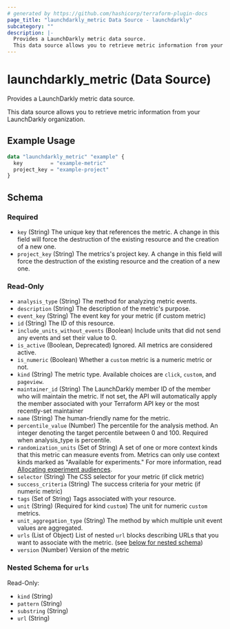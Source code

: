 ```yaml
---
# generated by https://github.com/hashicorp/terraform-plugin-docs
page_title: "launchdarkly_metric Data Source - launchdarkly"
subcategory: ""
description: |-
  Provides a LaunchDarkly metric data source.
  This data source allows you to retrieve metric information from your LaunchDarkly organization.
---
```


# launchdarkly_metric (Data Source)

Provides a LaunchDarkly metric data source.

This data source allows you to retrieve metric information from your LaunchDarkly organization.

## Example Usage

```terraform
data "launchdarkly_metric" "example" {
  key         = "example-metric"
  project_key = "example-project"
}
```

<!-- schema generated by tfplugindocs -->
## Schema

### Required

- `key` (String) The unique key that references the metric. A change in this field will force the destruction of the existing resource and the creation of a new one.
- `project_key` (String) The metrics's project key. A change in this field will force the destruction of the existing resource and the creation of a new one.

### Read-Only

- `analysis_type` (String) The method for analyzing metric events.
- `description` (String) The description of the metric's purpose.
- `event_key` (String) The event key for your metric (if custom metric)
- `id` (String) The ID of this resource.
- `include_units_without_events` (Boolean) Include units that did not send any events and set their value to 0.
- `is_active` (Boolean, Deprecated) Ignored. All metrics are considered active.
- `is_numeric` (Boolean) Whether a `custom` metric is a numeric metric or not.
- `kind` (String) The metric type. Available choices are `click`, `custom`, and `pageview`.
- `maintainer_id` (String) The LaunchDarkly member ID of the member who will maintain the metric. If not set, the API will automatically apply the member associated with your Terraform API key or the most recently-set maintainer
- `name` (String) The human-friendly name for the metric.
- `percentile_value` (Number) The percentile for the analysis method. An integer denoting the target percentile between 0 and 100. Required when analysis_type is percentile.
- `randomization_units` (Set of String) A set of one or more context kinds that this metric can measure events from. Metrics can only use context kinds marked as "Available for experiments." For more information, read [Allocating experiment audiences](https://docs.launchdarkly.com/home/creating-experiments/allocation).
- `selector` (String) The CSS selector for your metric (if click metric)
- `success_criteria` (String) The success criteria for your metric (if numeric metric)
- `tags` (Set of String) Tags associated with your resource.
- `unit` (String) (Required for kind `custom`) The unit for numeric `custom` metrics.
- `unit_aggregation_type` (String) The method by which multiple unit event values are aggregated.
- `urls` (List of Object) List of nested `url` blocks describing URLs that you want to associate with the metric. (see [below for nested schema](#nestedatt--urls))
- `version` (Number) Version of the metric

<a id="nestedatt--urls"></a>
### Nested Schema for `urls`

Read-Only:

- `kind` (String)
- `pattern` (String)
- `substring` (String)
- `url` (String)
